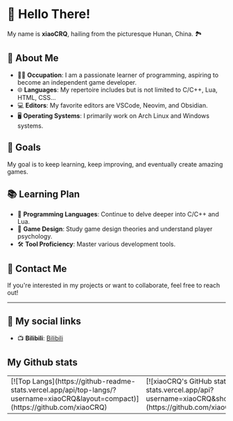 # 👋 Hello There!

My name is **xiaoCRQ**, hailing from the picturesque Hunan, China. 🏞️

## 🌟 About Me

- 👨‍💻 **Occupation**: I am a passionate learner of programming, aspiring to become an independent game developer.
- 🌐 **Languages**: My repertoire includes but is not limited to C/C++, Lua, HTML, CSS...
- 💻 **Editors**: My favorite editors are VSCode, Neovim, and Obsidian.
- 🖥️ **Operating Systems**: I primarily work on Arch Linux and Windows systems.

## 🚀 Goals

My goal is to keep learning, keep improving, and eventually create amazing games.

## 📚 Learning Plan

- 📖 **Programming Languages**: Continue to delve deeper into C/C++ and Lua.
- 🎨 **Game Design**: Study game design theories and understand player psychology.
- 🛠️ **Tool Proficiency**: Master various development tools.

## 🤝 Contact Me

If you're interested in my projects or want to collaborate, feel free to reach out!

---

## 🔗 My social links

- 📺️ **Bilibili**: [Bilibili](https://space.bilibili.com/449655435?spm_id_from=333.999.0.0)

## My Github stats
<table>
  <tr>
    <td>
      [![Top Langs](https://github-readme-stats.vercel.app/api/top-langs/?username=xiaoCRQ&layout=compact)](https://github.com/xiaoCRQ)
    </td>
    <td>
    [![xiaoCRQ's GitHub stats](https://github-readme-stats.vercel.app/api?username=xiaoCRQ&show_icons=true&count_private=true)](https://github.com/xiaoCRQ)
    </td>
  </tr>
</table>
